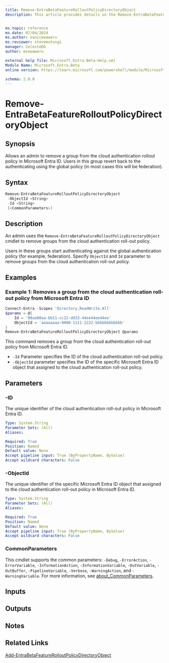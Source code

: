 ```yaml
---
title: Remove-EntraBetaFeatureRolloutPolicyDirectoryObject
description: This article provides details on the Remove-EntraBetaFeatureRolloutPolicyDirectoryObject command.


ms.topic: reference
ms.date: 07/04/2024
ms.author: eunicewaweru
ms.reviewer: stevemutungi
manager: CelesteDG
author: msewaweru

external help file: Microsoft.Entra.Beta-Help.xml
Module Name: Microsoft.Entra.Beta
online version: https://learn.microsoft.com/powershell/module/Microsoft.Entra.Beta/Remove-EntraBetaFeatureRolloutPolicyDirectoryObject

schema: 2.0.0
---
```


# Remove-EntraBetaFeatureRolloutPolicyDirectoryObject

## Synopsis

Allows an admin to remove a group from the cloud authentication rollout policy in Microsoft Entra ID.
Users in this group revert back to the authenticating using the global policy (in most cases this will be federation).

## Syntax

```powershell
Remove-EntraBetaFeatureRolloutPolicyDirectoryObject
 -ObjectId <String>
 -Id <String>
 [<CommonParameters>]
```

## Description

An admin uses the `Remove-EntraBetaFeatureRolloutPolicyDirectoryObject` cmdlet to remove groups from the cloud authentication roll-out policy.

Users in these groups start authenticating against the global authentication policy (for example,
federation). Specify `ObjectId` and `Id` parameter to remove groups from the cloud authentication roll-out policy.

## Examples

### Example 1: Removes a group from the cloud authentication roll-out policy from Microsoft Entra ID

```powershell
Connect-Entra -Scopes 'Directory.ReadWrite.All'
$params = @{
    Id = '00aa00aa-bb11-cc22-dd33-44ee44ee44ee'
    ObjectId = 'aaaaaaaa-0000-1111-2222-bbbbbbbbbbbb'
}
Remove-EntraBetaFeatureRolloutPolicyDirectoryObject @params
```

This command removes a group from the cloud authentication roll-out policy from Microsoft Entra ID.

- `-Id` Parameter specifies the ID of the cloud authentication roll-out policy.
- `-ObjectId` parameter specifies the ID of the specific Microsoft Entra ID object that assigned to the cloud authentication roll-out policy.

## Parameters

### -ID

The unique identifier of the cloud authentication roll-out policy in Microsoft Entra ID.

```yaml
Type: System.String
Parameter Sets: (All)
Aliases:

Required: True
Position: Named
Default value: None
Accept pipeline input: True (ByPropertyName, ByValue)
Accept wildcard characters: False
```

### -ObjectId

The unique identifier of the specific Microsoft Entra ID object that assigned to the cloud authentication roll-out policy in Microsoft Entra ID.

```yaml
Type: System.String
Parameter Sets: (All)
Aliases:

Required: True
Position: Named
Default value: None
Accept pipeline input: True (ByPropertyName, ByValue)
Accept wildcard characters: False
```

### CommonParameters

This cmdlet supports the common parameters: `-Debug`, `-ErrorAction`, `-ErrorVariable`, `-InformationAction`, `-InformationVariable`, `-OutVariable`, `-OutBuffer`, `-PipelineVariable`, `-Verbose`, `-WarningAction`, and `-WarningVariable`. For more information, see [about_CommonParameters](https://go.microsoft.com/fwlink/?LinkID=113216).

## Inputs

## Outputs

## Notes

## Related Links

[Add-EntraBetaFeatureRolloutPolicyDirectoryObject](Add-EntraBetaFeatureRolloutPolicyDirectoryObject.md)
